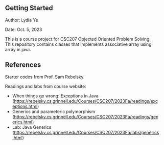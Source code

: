 ## Getting Started

Author: Lydia Ye

Date: Oct. 5, 2023

This is a course project for CSC207 Objected Oriented Problem Solving. This repository contains classes that implements associative array using array in java.


## References

Starter codes from Prof. Sam Rebelsky.

Readings and labs from course website:

- When things go wrong: Exceptions in Java (https://rebelsky.cs.grinnell.edu/Courses/CSC207/2023Fa/readings/exceptions.html)
- Generics and parameteric polymorphism (https://rebelsky.cs.grinnell.edu/Courses/CSC207/2023Fa/readings/generics.html)
- Lab: Java Generics (https://rebelsky.cs.grinnell.edu/Courses/CSC207/2023Fa/labs/generics.html)
